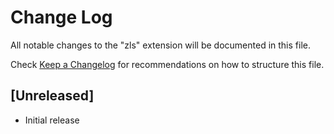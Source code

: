 # Change Log

All notable changes to the "zls" extension will be documented in this file.

Check [Keep a Changelog](http://keepachangelog.com/) for recommendations on how to structure this file.

## [Unreleased]

- Initial release